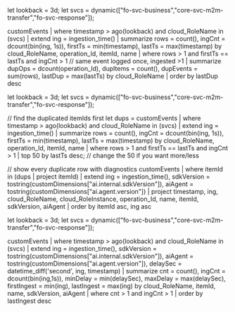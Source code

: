 let lookback = 3d;
let svcs = dynamic(["fo-svc-business","core-svc-m2m-transfer","fo-svc-response"]);

customEvents
| where timestamp > ago(lookback) and cloud_RoleName in (svcs)
| extend ing = ingestion_time()
| summarize
    rows      = count(),
    ingCnt    = dcount(bin(ing, 1s)),
    firstTs   = min(timestamp),
    lastTs    = max(timestamp)
  by cloud_RoleName, operation_Id, itemId, name
| where rows > 1 and firstTs == lastTs and ingCnt > 1   // same event logged once, ingested >1
| summarize dupOps = dcount(operation_Id),
            dupItems = count(),
            dupEvents = sum(rows),
            lastDup = max(lastTs)
  by cloud_RoleName
| order by lastDup desc





let lookback = 3d;
let svcs = dynamic(["fo-svc-business","core-svc-m2m-transfer","fo-svc-response"]);

// find the duplicated itemIds first
let dups =
customEvents
| where timestamp > ago(lookback) and cloud_RoleName in (svcs)
| extend ing = ingestion_time()
| summarize rows = count(), ingCnt = dcount(bin(ing, 1s)), firstTs = min(timestamp), lastTs = max(timestamp)
  by cloud_RoleName, operation_Id, itemId, name
| where rows > 1 and firstTs == lastTs and ingCnt > 1
| top 50 by lastTs desc;   // change the 50 if you want more/less

// show every duplicate row with diagnostics
customEvents
| where itemId in (dups | project itemId)
| extend ing = ingestion_time(),
         sdkVersion = tostring(customDimensions["ai.internal.sdkVersion"]),
         aiAgent    = tostring(customDimensions["ai.agent.version"])
| project timestamp, ing, cloud_RoleName, cloud_RoleInstance,
          operation_Id, name, itemId, sdkVersion, aiAgent
| order by itemId asc, ing asc



let lookback = 3d;
let svcs = dynamic(["fo-svc-business","core-svc-m2m-transfer","fo-svc-response"]);

customEvents
| where timestamp > ago(lookback) and cloud_RoleName in (svcs)
| extend ing = ingestion_time(),
         sdkVersion = tostring(customDimensions["ai.internal.sdkVersion"]),
         aiAgent = tostring(customDimensions["ai.agent.version"]),
         delaySec = datetime_diff('second', ing, timestamp)
| summarize cnt = count(), ingCnt = dcount(bin(ing,1s)),
            minDelay = min(delaySec), maxDelay = max(delaySec),
            firstIngest = min(ing), lastIngest = max(ing)
  by cloud_RoleName, itemId, name, sdkVersion, aiAgent
| where cnt > 1 and ingCnt > 1
| order by lastIngest desc